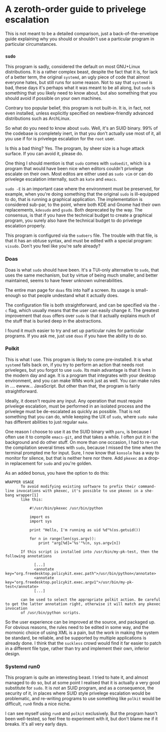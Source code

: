 # A zeroth-order guide to privelege escalation

This is not meant to be a detailed comparison, just a
back-of-the-envelope guide explaining why you should or shouldn't use
a particular program in particular circumstances.


### `sudo`

This program is sadly, considered the default on most GNU+Linux
distributions.  It is a rather complex beast, despite the fact that it
is, for lack of a better term, the original `systemd`, an ugly piece
of code that almost everyone hates, but still runs for some reason.
Not to say that `systemd` is bad, these days it's perhaps what it was
meant to be all along, but `sudo` is something that you likely need to
know about, but also something that you should avoid if possible on
your own machines.

Contrary too popular belief, this program is not built-in.  It is, in
fact, not even installed, unless explicitly specified on
newbiew-friendly advanced distributions such as ArchLinux.

So what do you need to know about `sudo`.  Well, it's an SUID binary.
99% of the codebase is completely inert, in that you don't actually
use most of it, all you use if for is privelege escalation for the
`root` user.

Is this a bad thing?  Yes.  The program, by sheer size is a huge
attack surface.  If you can avoid it, please do.

One thing I should mention is that `sudo` comes with `sudoedit`, which
is a program that would have been nice when editors couldn't privelege
escalate on their own.  Most editos are either used as `sudo vim` or
can do privelege escalation internally, such as `kate` and `emacs`.

`sudo -E` is an important case where the environment must be
preserved, for example, when you're doing something that the original
`sudo` is ill-equipped to do, that is running a graphical application.
The implementation is considered sub-par, to the point, where both KDE
and Gnome had their own replacements, `kdesudo` and `gsudo`.  Both
deprecated by the way.  The consensus, is that if you have the
technical budget to create a graphical program, you surely also have
the technical budget to do privelege escalation properly.

This program is configured via the `sudoers` file.  The trouble with
that file, is that it has an obtuse syntax, and must be edited with a
special program: `visudo`.  Don't you feel like you're safe already?

### Doas

Doas is what `sudo` should have been.  It's a TUI-only alternative to
`sudo`, that uses the same mechanism, but by virtue of being much
smaller, and better maintained, seems to have fewer unknown
vulnerabilities.

The entire man page for `doas` fits into half a screen.  Its usage is
small-enough so that people undestand what it actually does.

The configuration file is both straightforward, and can be specified
via the `-c` flag, which usually means that the user can easily change
it.  The greatest improvement that `doas` offers over `sudo` is that
it actually explains much of the stuff that is buried deep in the
abstractions.

I found it much easier to try and set up particular rules for
particular programs.  If you ask me, just use `doas` if you have the
ability to do so.

### Polkit


This is what I use.  This program is likely to come pre-installed.  It
is what `systemd` falls back on, if you try to perform an action that
needs root priveleges, but you forgot to use `sudo`.  Its main
advantage is that it lives in the modern day and age.  It is a program
that integrates with your desktop environment, and you can make WMs
work just as well.  You can make rules in .... ewww... JavaScript.
But other than that, the program is fairly straightforward.

Ideally, it doesn't require any input.  Any operation that must
require privelege escalation, must be performed in an isolated process
and the privelege must be de-escalated as quickly as possible.  That
is not something that you can do, while keeping the UX of `sudo`,
where `sudo make` has different abilities to just regular `make`.

One reason I choose to use it as the SUID binary with `paru`, is
because I often use it to compile `emacs-git`, and that takes a while.
I often put it in the background and do other stuff.  On more than one
occasion, I had to re-run the compilation several times with `sudo`,
because I missed the time when the terminal prompted me for input.
Sure, I now know that `konsole` has a way to monitor for silence, but
that is neither here nor there.  Add `pkexec` as a drop-in replacement
for `sudo` and you're golden.

As an added bonus, you have the option to do this:
```
WRAPPER USAGE
       To avoid modifying existing software to prefix their command-line invocations with pkexec, it's possible to use pkexec in a she-bang wrapper[1]
       like this:

           #!/usr/bin/pkexec /usr/bin/python

           import os
           import sys

           print "Hello, I'm running as uid %d"%(os.getuid())

           for n in range(len(sys.argv)):
               print "arg[%d]=‘%s'"%(n, sys.argv[n])

       If this script is installed into /usr/bin/my-pk-test, then the following annotations

             [...]
             <annotate key="org.freedesktop.policykit.exec.path">/usr/bin/python</annotate>
             <annotate key="org.freedesktop.policykit.exec.argv1">/usr/bin/my-pk-test</annotate>
             [...]

       can be used to select the appropriate polkit action. Be careful to get the latter annotation right, otherwise it will match any pkexec invocation
       of /usr/bin/python scripts.
```

So the user experience can be improved at the source, and packaged up.
For obvious reasons, the rules need to be edited in some way, and the
mornonic choice of using XML is a pain, but the work in making the
system be standard, be reliable, and be supported by multiple
applications is already done.  I think that the `suckless` crowd would
find it far easier to patch in a different file type, rather than try
and implement their own, inferior design.

### Systemd run0

This program is quite an interesting beast.  I tried to hate it, and
almost managed to do so, but at some point I realised that it is
actually a very good substitute for `sudo`.  It is _not_ an SUID
program, and as a consequence, the security of it, in places where
SUID style privelege escalation would be problematic, and re-writing
programs to use something like `polkit` would be difficult, `run0`
finds a nice niche.

I can see myself using `run0` and `polkit` exclusively.  But the
program hasn't been well-tested, so feel free to experiment with it,
but don't blame me if it breaks.  It's all very early days.
